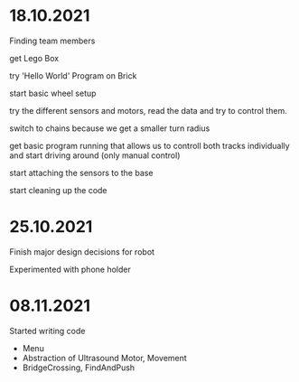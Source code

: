 # 18.10.2021

Finding team members

get Lego Box

try 'Hello World' Program on Brick

start basic wheel setup

try the different sensors and motors, read the data and try to control them.

switch to chains because we get a smaller turn radius

get basic program running that allows us to controll both tracks individually and start driving around (only manual control)

start attaching the sensors to the base

start cleaning up the code

# 25.10.2021

Finish major design decisions for robot

Experimented with phone holder

# 08.11.2021

Started writing code
 - Menu
 - Abstraction of Ultrasound Motor, Movement
 - BridgeCrossing, FindAndPush


